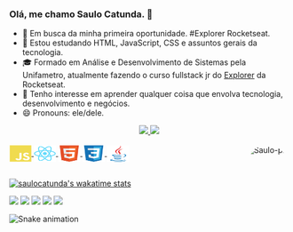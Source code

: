 ### Olá, me chamo Saulo Catunda. 👋


- 🔭 Em busca da minha primeira oportunidade. #Explorer Rocketseat.
- 🌱 Estou estudando HTML, JavaScript, CSS e assuntos gerais da tecnologia.
- 🎓 Formado em Análise e Desenvolvimento de Sistemas pela Unifametro, atualmente fazendo o curso fullstack jr do <a href="https://www.rocketseat.com.br/explorer">Explorer</a>  da Rocketseat.
- 👀 Tenho interesse em aprender qualquer coisa que envolva tecnologia, desenvolvimento e negócios. 
- 😄 Pronouns: ele/dele.

<div align="center">
  <a href="https://github.com/saulocatunda">
  <img height="180em" src="https://github-readme-stats.vercel.app/api?username=saulocatunda&show_icons=true&theme=aura&include_all_commits=true&count_private=true"/>
  <img height="180em" src="https://github-readme-stats.vercel.app/api/top-langs/?username=saulocatunda&layout=compact&langs_count=7&theme=aura"/>
</div>

<div style="display: inline_block"><br>
  <img align="center" alt="Saulo-Js" height="30" width="40" src="https://raw.githubusercontent.com/devicons/devicon/master/icons/javascript/javascript-plain.svg">
  <img align="center" alt="Saulo-React" height="30" width="40" src="https://raw.githubusercontent.com/devicons/devicon/master/icons/react/react-original.svg">
  <img align="center" alt="Saulo-HTML" height="30" width="40" src="https://raw.githubusercontent.com/devicons/devicon/master/icons/html5/html5-original.svg">
  <img align="center" alt="Saulo-CSS" height="30" width="40" src="https://raw.githubusercontent.com/devicons/devicon/master/icons/css3/css3-original.svg">
  <img align="center" alt="Saulo-Csharp" height="30" width="40" src="https://raw.githubusercontent.com/devicons/devicon/master/icons/java/java-original.svg">
  <img align="right" alt="Saulo-pic" height="150" style="border-radius:50px;" src="https://i.imgur.com/c0Ht0SF.jpg&width=676&height=676">
</div>
  
  ##

  [![saulocatunda's wakatime stats](https://github-readme-stats.vercel.app/api/wakatime?username=saulocatunda&layout=compact&theme=aura)](https://github.com/saulocatunda/github-readme-stats)

  
  <div> 
  <a href="https://www.youtube.com/channel/UC9JFHePnZXVTjePKgsx0tkg" target="_blank"><img src="https://img.shields.io/badge/YouTube-FF0000?style=for-the-badge&logo=youtube&logoColor=white" target="_blank"></a>
  <a href="https://www.instagram.com/saulocatunda.dev/" target="_blank"><img src="https://img.shields.io/badge/-Instagram-%23E4405F?style=for-the-badge&logo=instagram&logoColor=white" target="_blank"></a>
 	<a href="https://www.twitch.tv/saynths" target="_blank"><img src="https://img.shields.io/badge/Twitch-9146FF?style=for-the-badge&logo=twitch&logoColor=white" target="_blank"></a>
  <a href = "mailto:saulogsactunda@gmail.com"><img src="https://img.shields.io/badge/-Gmail-%23333?style=for-the-badge&logo=gmail&logoColor=white" target="_blank"></a>
  <a href="https://www.linkedin.com/in/saulo-catunda/" target="_blank"><img src="https://img.shields.io/badge/-LinkedIn-%230077B5?style=for-the-badge&logo=linkedin&logoColor=white" target="_blank"></a> 
 
   ![Snake animation](https://github.com/saulocatunda/saulocatunda/blob/output/github-contribution-grid-snake.svg)
 
</div>

  
